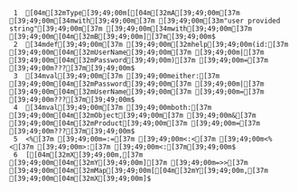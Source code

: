      1	[04m[32mType[39;49;00m[[04m[32mA[39;49;00m[37m [39;49;00m[34mwith[39;49;00m[37m [39;49;00m[33m"user provided string"[39;49;00m[37m [39;49;00m[34mwith[39;49;00m[37m [39;49;00m[04m[32mB[39;49;00m][37m[39;49;00m$
     2	[34mdef[39;49;00m[37m [39;49;00m[32mhelp[39;49;00m(id:[37m [39;49;00m[04m[32mUserName[39;49;00m[37m [39;49;00m|[37m [39;49;00m[04m[32mPassword[39;49;00m)[37m [39;49;00m=[37m [39;49;00m???[37m[39;49;00m$
     3	[34mval[39;49;00m[37m [39;49;00meither:[37m [39;49;00m[04m[32mPassword[39;49;00m[37m [39;49;00m|[37m [39;49;00m[04m[32mUserName[39;49;00m[37m [39;49;00m=[37m [39;49;00m???[37m[39;49;00m$
     4	[34mval[39;49;00m[37m [39;49;00mboth:[37m [39;49;00m[04m[32mObject[39;49;00m[37m [39;49;00m&[37m [39;49;00m[04m[32mProduct[39;49;00m[37m [39;49;00m=[37m [39;49;00m???[37m[39;49;00m$
     5	<%[37m [39;49;00m=:=[37m [39;49;00m<:<[37m [39;49;00m<%<[37m [39;49;00m>:[37m [39;49;00m<:[37m[39;49;00m$
     6	[[04m[32mX[39;49;00m,[37m [39;49;00m[04m[32mY[39;49;00m][37m [39;49;00m=>>[37m [39;49;00m[04m[32mMap[39;49;00m[[04m[32mY[39;49;00m,[37m [39;49;00m[04m[32mX[39;49;00m]$

